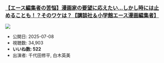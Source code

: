 ### [【エース編集者の苦悩】漫画家の要望に応えたい…しかし時には止めることも！？そのワケは？【講談社＆小学館エース漫画編集者】](https://www.youtube.com/watch?v=IVyCeRYIgbw)
[![](https://img.youtube.com/vi/IVyCeRYIgbw/sddefault.jpg)](https://www.youtube.com/watch?v=IVyCeRYIgbw)
-   公開日: 2025-07-08
-   視聴数: 34,903
-   **いいね数: 522**
-   出演者: 千代田修平, 白木英美
